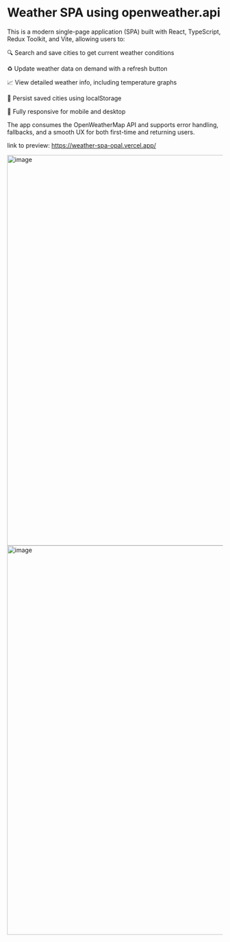# Weather SPA using openweather.api

This is a modern single-page application (SPA) built with React, TypeScript, Redux Toolkit, and Vite, allowing users to:

🔍 Search and save cities to get current weather conditions

♻️ Update weather data on demand with a refresh button

📈 View detailed weather info, including temperature graphs

💾 Persist saved cities using localStorage

📱 Fully responsive for mobile and desktop

The app consumes the OpenWeatherMap API and supports error handling, fallbacks, and a smooth UX for both first-time and returning users.

link to preview: https://weather-spa-opal.vercel.app/

<img width="1919" height="910" alt="image" src="https://github.com/user-attachments/assets/8be5029d-8990-47f5-b814-17193571ed40" />

<img width="1919" height="907" alt="image" src="https://github.com/user-attachments/assets/07a069fb-f94e-4f50-b129-04d4e992a096" />
